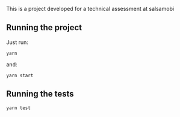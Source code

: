 This is a project developed for a technical assessment at salsamobi

## Running the project

Just run:
```
yarn
```
and:

```
yarn start
```

## Running the tests
```
yarn test
```